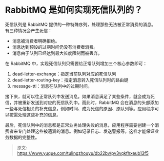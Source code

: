 # RabbitMQ 是如何实现死信队列的？

 死信队列是 RabbitMQ 提供的一种特殊序列，处理那些无法被正常消费的消息。有三种情况会产生死信：

+ 消息被消费者明确拒绝。
+ 消息达到预设的过期时间仍没有消费者消费。
+ 消息由于队列已经达到最大长度限制而被丢弃。

在 RabbitMQ 中，实现死信队列只需要给正常队列增加三个核心参数即可：

1. dead-letter-exchange：指定当前队列对应的死信队列
2. dead-letter-routing-key：指定消息转入死信队列时的路由键
3. message-ttl：消息在队列中的过期时间。

接下来，就可以往正常队列中发送消息。如果消息满足了某些条件，就会成为死信，并被重新发送到对应的死信队列中。而此时，RabbitMQ 会在消息的头部添加一些与死信相关的补充信息，例如时间、成为死信的原因、原队列等。应用程序可以按需处理这些补充的信息。

最后，死信队列中的消息都是正常业务处理失败的消息，应用程序需要创建一个消费者来专门处理这些被遗漏的消息。例如记录日志、发送警报等。这样才能保证业务数据的完整性。



> 原文: <https://www.yuque.com/tulingzhouyu/db22bv/pv3vqkfhxeub13f5>